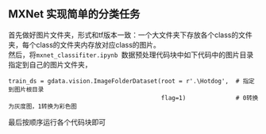 ## MXNet 实现简单的分类任务
首先做好图片文件夹，形式和tf版本一致：一个大文件夹下存放各个class的文件夹，每个class的文件夹内存放对应class的图片。<br>
然后，将`mxnet_classifiter.ipynb `数据预处理代码块中如下代码中的图片目录指定到自己的图片文件夹，<br>
```
train_ds = gdata.vision.ImageFolderDataset(root = r'.\Hotdog',  # 指定到图片根目录
                                           flag=1)              # 0转换为灰度图，1转换为彩色图
```
最后按顺序运行各个代码块即可
